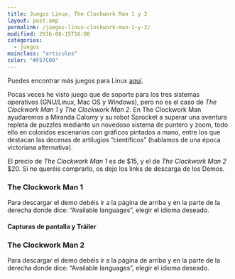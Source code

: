 ```yaml
---
title: Juegos Linux, The Clockwork Man 1 y 2
layout: post.amp
permalink: /juegos-linux-clockwork-man-1-y-2/
modified: 2016-08-15T16:00
categories:
  - juegos
mainclass: "articulos"
color: "#F57C00"
---
```


Puedes encontrar más juegos para Linux [aquí][1].

Pocas veces he visto juego que de soporte para los tres sistemas operativos (GNU/Linux, Mac OS y Windows), pero no es el caso de <cite>The Clockwork Man 1</cite> y <cite>The Clockwork Man 2</cite>.
En The Clockwork Man ayudaremos a Miranda Calomy y su robot Sprocket a superar una aventura repleta de puzzles mediante un novedoso sistema de puntero y zoom, todo ello en coloridos escenarios con gráficos pintados a mano, entre los que destacan las decenas de artilugios &#8220;científicos&#8221; (hablamos de una época victoriana alternativa).

<!--more-->



El precio de <cite>The Clockwork Man 1</cite> es de $15, y el de <cite>The Clockwork Man 2</cite> $20. Si no queréis comprarlo, os dejo los links de descarga de los Demos.

### The Clockwork Man 1

Para descargar el demo debéis ir a la página de arriba y en la parte de la derecha donde dice: &#8220;Available languages&#8221;, elegir el idioma deseado.

#### Capturas de pantalla y Tráiler

<figure>
    <amp-img on="tap:lightbox1" role="button" tabindex="0" layout="responsive"  height="480" src="https://3.bp.blogspot.com/_IlK2pNFFgGM/TP5d7UlUQUI/AAAAAAAAAIQ/PaDDPtHZjZQ/s800/The_Clockwork_Man_-_Miranda_and_Esra_1_nu_567C78CA.jpg" width="640"></amp-img>
</figure>

<figure>
    <amp-img on="tap:lightbox1" role="button" tabindex="0" layout="responsive"  height="480" src="https://2.bp.blogspot.com/_IlK2pNFFgGM/TP5d88_SE6I/AAAAAAAAAIU/66h6TtGUEp0/s800/The_Clockwork_Man_-_Mirandas_Lab_1_nu_2E69EEDA.jpg" width="640"></amp-img>
</figure>

<figure>
    <amp-img on="tap:lightbox1" role="button" tabindex="0" layout="responsive"  height="480" src="https://2.bp.blogspot.com/_IlK2pNFFgGM/TP5d-BXqleI/AAAAAAAAAIY/sn6XHbaUHL0/s800/The_Clockwork_Man_-_New_Coventry_1_nu_1ECF3B5A.jpg" width="640"></amp-img>
</figure>

<figure>
    <amp-img on="tap:lightbox1" role="button" tabindex="0" layout="responsive"  height="480" src="https://4.bp.blogspot.com/_IlK2pNFFgGM/TP5d_W7jMSI/AAAAAAAAAIc/K68kwzbC93s/s800/The_Clockwork_Man_-_Zeppelin_Engine_Puzzle_1_nu_3B901B9F.jpg" width="640"></amp-img>
</figure>

### The Clockwork Man 2

Para descargar el demo debéis ir a la página de arriba y en la parte de la derecha donde dice: &#8220;Available languages&#8221;, elegir el idioma deseado.

<figure>
    <amp-img on="tap:lightbox1" role="button" tabindex="0" layout="responsive"  height="600" src="https://3.bp.blogspot.com/_IlK2pNFFgGM/TP5l6xToHtI/AAAAAAAAAIg/4YCI6tXtnng/s800/The_Clockwork_Man_2_The_Hidden_World_Ireland_Map_1_nu_51920FC7.jpg" width="800"></amp-img>
</figure>

<figure>
    <amp-img on="tap:lightbox1" role="button" tabindex="0" layout="responsive"  height="600" src="https://2.bp.blogspot.com/_IlK2pNFFgGM/TP5l8u1kstI/AAAAAAAAAIk/JYQEE5LRCDQ/s800/The_Clockwork_Man_2_The_Hidden_World_London_Graveyard_1_nu_9BD24FA5.jpg" width="800"></amp-img>
</figure>

<figure>
    <amp-img on="tap:lightbox1" role="button" tabindex="0" layout="responsive"  height="600" src="https://1.bp.blogspot.com/_IlK2pNFFgGM/TP5l-1MdvCI/AAAAAAAAAIo/3mBUV8vpRF4/s800/The_Clockwork_Man_2_The_Hidden_World_Miranda_Martha_1_nu_76FCF17D.jpg" width="800"></amp-img>
</figure>

<figure>
    <amp-img on="tap:lightbox1" role="button" tabindex="0" layout="responsive"  height="600" src="https://3.bp.blogspot.com/_IlK2pNFFgGM/TP5mA4RM-dI/AAAAAAAAAIs/SLdx8rneHzY/s800/The_Clockwork_Man_2_The_Hidden_World_Stream_by_the_Bridge_1_nu_16F6F4DD.jpg" width="800"></amp-img>
</figure>

 [1]: https://elbauldelprogramador.com/3-juegos-para-linux/
